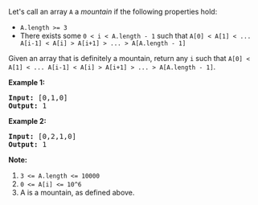 <p>Let&#39;s call an array <code>A</code> a <em>mountain</em>&nbsp;if the following properties hold:</p>

<ul>
	<li><code>A.length &gt;= 3</code></li>
	<li>There exists some <code>0 &lt; i&nbsp;&lt; A.length - 1</code> such that <code>A[0] &lt; A[1] &lt; ... A[i-1] &lt; A[i] &gt; A[i+1] &gt; ... &gt; A[A.length - 1]</code></li>
</ul>

<p>Given an array that is definitely a mountain, return any&nbsp;<code>i</code>&nbsp;such that&nbsp;<code>A[0] &lt; A[1] &lt; ... A[i-1] &lt; A[i] &gt; A[i+1] &gt; ... &gt; A[A.length - 1]</code>.</p>

<p><strong>Example 1:</strong></p>

<pre>
<strong>Input: </strong><span id="example-input-1-1">[0,1,0]</span>
<strong>Output: </strong><span id="example-output-1">1</span>
</pre>

<div>
<p><strong>Example 2:</strong></p>

<pre>
<strong>Input: </strong><span id="example-input-2-1">[0,2,1,0]</span>
<strong>Output: </strong><span id="example-output-2">1</span></pre>
</div>

<p><strong>Note:</strong></p>

<ol>
	<li><code>3 &lt;= A.length &lt;= 10000</code></li>
	<li><code><font face="monospace">0 &lt;= A[i] &lt;= 10^6</font></code></li>
	<li>A&nbsp;is a mountain, as defined above.</li>
</ol>
